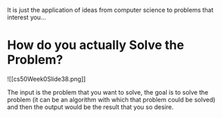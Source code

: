 It is just the application of ideas from computer science to problems that interest you…

# How do you actually Solve the Problem?

![[cs50Week0Slide38.png]]

The input is the problem that you want to solve, the goal is to solve the problem (it can be an algorithm with which that problem could be solved) and then the output would be the result that you so desire.